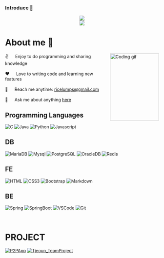 ### Introduce 👋

<!--
**ricelumps/ricelumps** is a ✨ _special_ ✨ repository because its `README.md` (this file) appears on your GitHub profile.

Here are some ideas to get you started:

- 🔭 I’m currently working on ...
- 🌱 I’m currently learning ...
- 👯 I’m looking to collaborate on ...
- 🤔 I’m looking for help with ...
- 💬 Ask me about ...
- 📫 How to reach me: ...
- 😄 Pronouns: ...
- ⚡ Fun fact: ...
-->

<p align="center">
      
  <img src="https://capsule-render.vercel.app/api?type=Rounded&section=header&color=A21D01&height=200&text=Ricelumps&desc=KHC%27s%20GitHub&descAlign=61&descAlignY=75&stroke=000000&strokeWidth=2&animation=twinkling&fontColor=FFFFFF"/>
  <br>
  <a href="https://hits.seeyoufarm.com">
  <img src="https://hits.seeyoufarm.com/api/count/incr/badge.svg?url=https%3A%2F%2Fgithub.com%2Fricelumps&count_bg=%23A21D01&title_bg=%23000000&icon=github.svg&icon_color=%23FFFFFF&title=Github&edge_flat=false"/>
  </a>

</p>


# About me 🌱

<p>
<img align="right" width="160" height="220" src="https://user-images.githubusercontent.com/147673544/277361722-bc9a9c38-fbaa-46c8-9ec7-ffa468ecadac.jpg" alt="Coding gif"/>

✌️ &emsp; Enjoy to do programming and sharing knowledge <br/><br/>
❤️ &emsp; Love to writing code and learning new features<br/><br/>
📧 &emsp; Reach me anytime: ricelumps@gmail.com<br/><br/>
💬 &emsp; Ask me about anything [here](https://github.com/ricelumps/ricelumps/issues)
</p>


## Programming Languages
![C](https://img.shields.io/badge/C-3f48cc?style=for-the-badge&logo=C&logoColor=white)
![Java](https://img.shields.io/badge/Java-e46b04?style=for-the-badge&logo=Java&logoColor=white)
![Python](https://img.shields.io/badge/Python-3776AB?style=for-the-badge&labelColor=black&logo=python&logoColor=white)
![Javascript](https://img.shields.io/badge/Javascript-F0DB4F?style=for-the-badge&labelColor=black&logo=javascript&logoColor=white)

## DB
![MariaDB](https://img.shields.io/badge/MariaDB-003545?style=for-the-badge&logo=mariadb&logoColor=white)
![Mysql](https://img.shields.io/badge/Mysql-4479A1?style=for-the-badge&logo=mysql&logoColor=white)
![PostgreSQL](https://img.shields.io/badge/PostgreSQL-4169E1?style=for-the-badge&logo=postgresql&logoColor=white)
![OracleDB](https://img.shields.io/badge/Oracle-F80000?style=for-the-badge&logo=oracle&logoColor=white)
![Redis](https://img.shields.io/badge/Redis-DC382D?style=for-the-badge&logo=redis&logoColor=white)

## FE
![HTML](https://img.shields.io/badge/HTML5-E34F26?style=for-the-badge&logo=html5&logoColor=white)
![CSS3](https://img.shields.io/badge/CSS3-1572B6?style=for-the-badge&logo=css3&logoColor=white)
![Bootstrap](https://img.shields.io/badge/Bootstrap-563D7C?style=for-the-badge&logo=bootstrap&logoColor=white)
![Markdown](https://img.shields.io/badge/Markdown-000000?style=for-the-badge&logo=markdown&logoColor=white)

## BE
![Spring](https://img.shields.io/badge/Spring-6DB33F?style=for-the-badge&logo=Spring&logoColor=white)
![SpringBoot](https://img.shields.io/badge/SpringBoot-6DB33F?style=for-the-badge&logo=Spring%20Boot&logoColor=white)
![VSCode](https://img.shields.io/badge/Visual_Studio-0078d7?style=for-the-badge&logo=visual%20studio&logoColor=white)
![Git](https://img.shields.io/badge/Git-F05032?style=for-the-badge&logo=git&logoColor=white)


<br>

# PROJECT
[![P2PApp](https://github-readme-stats.vercel.app/api/pin/?username=ricelumps&repo=P2PApp&border_color=A21D01&bg_color=0D1117&title_color=C9D1D9&text_color=8B949E&icon_color=A21D01)](https://github.com/ricelumps/P2PApp)
[![Tjeoun_TeamProject](https://github-readme-stats.vercel.app/api/pin/?username=ricelumps&repo=Tjeoun_TeamProject&border_color=A21D01&bg_color=0D1117&title_color=C9D1D9&text_color=8B949E&icon_color=A21D01)](https://github.com/ricelumps/Tjeoun_TeamProject)

  
